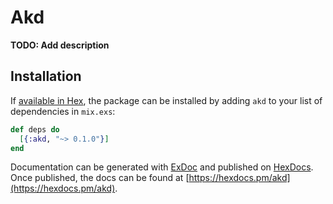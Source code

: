 # Akd

**TODO: Add description**

## Installation

If [available in Hex](https://hex.pm/docs/publish), the package can be installed
by adding `akd` to your list of dependencies in `mix.exs`:

```elixir
def deps do
  [{:akd, "~> 0.1.0"}]
end
```

Documentation can be generated with [ExDoc](https://github.com/elixir-lang/ex_doc)
and published on [HexDocs](https://hexdocs.pm). Once published, the docs can
be found at [https://hexdocs.pm/akd](https://hexdocs.pm/akd).

